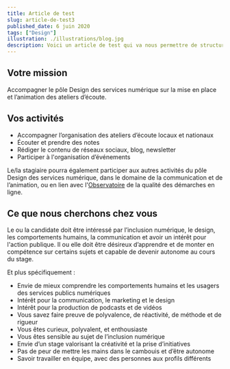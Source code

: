 ```yaml
---
title: Article de test
slug: article-de-test3
published_date: 6 juin 2020
tags: ["Design"]
illustration: ./illustrations/blog.jpg
description: Voici un article de test qui va nous permettre de structurer le blog. En un rien de temps.
---
```


## Votre mission
Accompagner le pôle Design des services numérique sur la mise en place et l’animation des ateliers d’écoute.

## Vos activités
* Accompagner l’organisation des ateliers d’écoute locaux et nationaux
* Écouter et prendre des notes
* Rédiger le contenu de réseaux sociaux, blog, newsletter
* Participer à l'organisation d’événements

Le/la stagiaire pourra également participer aux autres activités du pôle Design des services numérique, dans le domaine de la communication et de l’animation, ou en lien avec l'[Observatoire](https://observatoire.numerique.gouv.fr) de la qualité des démarches en ligne.

## Ce que nous cherchons chez vous
Le ou la candidate doit être intéressé par l’inclusion numérique, le design, les comportements humains, la communication et avoir un intérêt pour l'action publique. Il ou elle doit être désireux d’apprendre et de monter en compétence sur certains sujets et capable de devenir autonome au cours du stage.

Et plus spécifiquement :

* Envie de mieux comprendre les comportements humains et les usagers des services publics numériques
* Intérêt pour la communication, le marketing et le design
* Intérêt pour la production de podcasts et de vidéos
* Vous savez faire preuve de polyvalence, de réactivité, de méthode et de rigueur
* Vous êtes curieux, polyvalent, et enthousiaste
* Vous êtes sensible au sujet de l’inclusion numérique
* Envie d’un stage valorisant la créativité et la prise d’initiatives
* Pas de peur de mettre les mains dans le cambouis et d’être autonome
* Savoir travailler en équipe, avec des personnes aux profils différents
